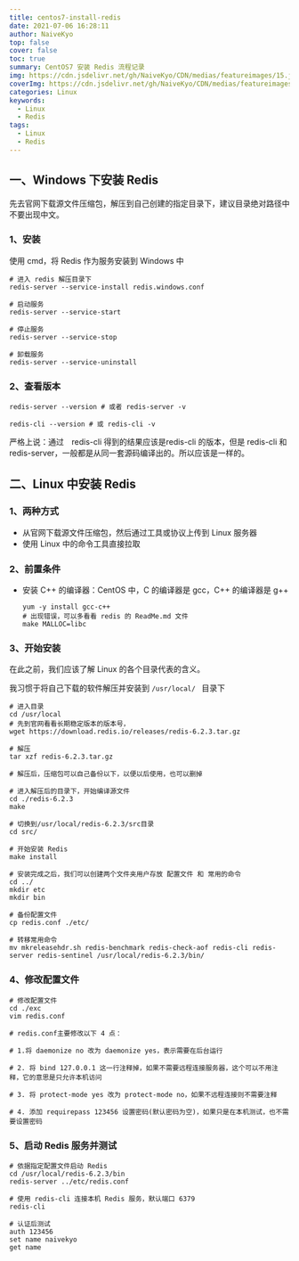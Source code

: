 ```yaml
---
title: centos7-install-redis
date: 2021-07-06 16:28:11
author: NaiveKyo
top: false
cover: false
toc: true
summary: CentOS7 安装 Redis 流程记录
img: https://cdn.jsdelivr.net/gh/NaiveKyo/CDN/medias/featureimages/15.jpg
coverImg: https://cdn.jsdelivr.net/gh/NaiveKyo/CDN/medias/featureimages/15.jpg
categories: Linux
keywords: 
  - Linux
  - Redis
tags:
  - Linux
  - Redis
---
```




## 一、Windows 下安装 Redis

先去官网下载源文件压缩包，解压到自己创建的指定目录下，建议目录绝对路径中不要出现中文。





### 1、安装

使用 cmd，将 Redis 作为服务安装到 Windows 中

```shell
# 进入 redis 解压目录下
redis-server --service-install redis.windows.conf

# 启动服务
redis-server --service-start

# 停止服务
redis-server --service-stop

# 卸载服务
redis-server --service-uninstall
```



### 2、查看版本

```shell
redis-server --version # 或者 redis-server -v

redis-cli --version # 或 redis-cli -v
```

严格上说：通过　redis-cli 得到的结果应该是redis-cli 的版本，但是 redis-cli 和redis-server，一般都是从同一套源码编译出的。所以应该是一样的。



## 二、Linux 中安装 Redis

### 1、两种方式

- 从官网下载源文件压缩包，然后通过工具或协议上传到 Linux 服务器
- 使用 Linux 中的命令工具直接拉取



### 2、前置条件

- 安装 C++ 的编译器：CentOS 中，C 的编译器是 gcc，C++ 的编译器是 g++

  ```shell
  yum -y install gcc-c++
  # 出现错误，可以多看看 redis 的 ReadMe.md 文件
  make MALLOC=libc
  ```

  



### 3、开始安装

在此之前，我们应该了解 Linux 的各个目录代表的含义。

我习惯于将自己下载的软件解压并安装到 `/usr/local/ ` 目录下

```shell
# 进入目录
cd /usr/local
# 先到官网看看长期稳定版本的版本号，
wget https://download.redis.io/releases/redis-6.2.3.tar.gz

# 解压
tar xzf redis-6.2.3.tar.gz

# 解压后，压缩包可以自己备份以下，以便以后使用，也可以删掉

# 进入解压后的目录下，开始编译源文件
cd ./redis-6.2.3
make

# 切换到/usr/local/redis-6.2.3/src目录
cd src/

# 开始安装 Redis
make install

# 安装完成之后，我们可以创建两个文件夹用户存放 配置文件 和 常用的命令
cd ../
mkdir etc
mkdir bin

# 备份配置文件
cp redis.conf ./etc/

# 转移常用命令
mv mkreleasehdr.sh redis-benchmark redis-check-aof redis-cli redis-server redis-sentinel /usr/local/redis-6.2.3/bin/
```



### 4、修改配置文件

```shell
# 修改配置文件
cd ./exc
vim redis.conf

# redis.conf主要修改以下 4 点：

# 1.将 daemonize no 改为 daemonize yes，表示需要在后台运行

# 2. 将 bind 127.0.0.1 这一行注释掉，如果不需要远程连接服务器，这个可以不用注释，它的意思是只允许本机访问

# 3. 将 protect-mode yes 改为 protect-mode no，如果不远程连接则不需要注释

# 4. 添加 requirepass 123456 设置密码(默认密码为空)，如果只是在本机测试，也不需要设置密码
```



### 5、启动 Redis 服务并测试



```shell
# 依据指定配置文件启动 Redis
cd /usr/local/redis-6.2.3/bin
redis-server ../etc/redis.conf

# 使用 redis-cli 连接本机 Redis 服务，默认端口 6379
redis-cli

# 认证后测试
auth 123456
set name naivekyo
get name
```















